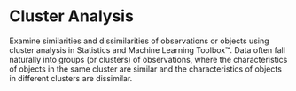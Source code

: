 # **Cluster Analysis**

Examine similarities and dissimilarities of observations or objects using cluster analysis in Statistics and Machine Learning Toolbox™. Data often fall naturally into groups (or clusters) of observations, where the characteristics of objects in the same cluster are similar and the characteristics of objects in different clusters are dissimilar.
